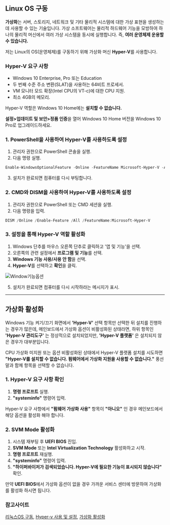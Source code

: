## Linux OS 구동
**가상화**는 서버, 스토리지, 네트워크 및 기타 물리적 시스템에 대한 가상 표현을 생성하는데 사용할 수 있는 기술입니다. 가상 소프트웨어는 물리적 하드웨어 기능을 모방하여 하나의 물리적 머신에서 여러 가상 시스템을 동시에 실행합니다. 즉, **여러 운영체제 운용할 수 있습니다.**

저는 Linux의 OS(운영체제)를 구동하기 위해 가상화 머신 **Hyper-V**를 사용합니다.

### Hyper-V 요구 사항
* Windows 10 Enterprise, Pro 또는 Education
* 두 번째 수준 주소 변환(SLAT)을 사용하는 64비트 프로세서.
* VM 모니터 모드 확장(Intel CPU의 VT-c)에 대한 CPU 지원.
* 최소 4GB의 메모리.

Hyper-V 역할은 Windows 10 Home에는 **설치할 수 없습니다.**

**설정>업데이트 및 보안>정품 인증**을 열어 Windows 10 Home 버전을 Windows 10 Pro로 업그레이드하세요.

### 1. PowerShell을 사용하여 Hyper-V를 사용하도록 설정
1. 관리자 권한으로 PowerShell 콘솔을 실행.
2. 다음 명령 실행.

```powershell
Enable-WindowsOptionalFeature -Online -FeatureName Microsoft-Hyper-V -All
```

3. 설치가 완료되면 컴퓨터를 다시 부팅합니다.

### 2. CMD와 DISM을 사용하여 Hyper-V를 사용하도록 설정
1. 관리자 권한으로 PowerShell 또는 CMD 세션을 실행.
2. 다음 명령을 입력.

```powershell
DISM /Online /Enable-Feature /All /FeatureName:Microsoft-Hyper-V
```

### 3. 설정을 통해 Hyper-V 역할 활성화
1. Windows 단추를 마우스 오른쪽 단추로 클릭하고 '앱 및 기능'을 선택.
2. 오른쪽의 관련 설정에서 **프로그램 및 기능**를 선택.
3. **Windows 기능 사용/사용 안 함**을 선택.
4. **Hyper-V**를 선택하고 **확인**을 클릭.

![Window기능옵션](https://github.com/YouAndMeToo3323/TIL/assets/126636390/2d5968a6-d229-4254-9f60-6bfdaa69b593)

5. 설치가 완료되면 컴퓨터를 다시 시작하라는 메시지가 표시.

***

## 가상화 활성화
Windows 기능 켜기/끄기 화면에서 **'Hyper-V'** 선택 항목만 선택한 뒤 설치를 진행하는 경우가 많은데, 메인보드에서 가상화 옵션이 비활성화된 상태라면, 하위 항목인 **'Hyper-V 관리도구'** 는 정상적으로 설치되었지만, **'Hyper-V 플랫폼'** 은 설치되지 않은 경우가 대부분입니다.

CPU 가상화 미지원 또는 옵션 비활성화된 상태에서 Hyper-V 플랫폼 설치를 시도하면 **"Hyper-V를 설치할 수 없습니다. 펌웨어에서 가상화 지원을 사용할 수 없습니다."** 풍선말과 함께 항목을 선택할 수 없습니다.

### 1. Hyper-V 요구 사항 확인
1. **명령 프로프트** 실행.
2. **"systeminfo"** 명령어 입력.

Hyper-V 요구 사항에서 **"펌웨어 가상화 사용"** 항목이 **"아니오"** 인 경우 메인보드에서  해당 옵션을 활성화 해야 합니다.

### 2. SVM Mode 활성화
1. 시스템 재부팅 후 **UEFI BIOS** 진입.
2. **SVM Mode** 또는 **Intel Virtualization Technology**  활성화하고 시작.
3. **명령 프로프트** 재실행.
4. **"systeminfo"** 명령어 입력.
5. **"하이퍼바이저가 검색되었습니다. Hyper-V에 필요한 기능이 표시되지 않습니다"** 확인.

만약 **UEFI BIOS**에서 가상화 옵션이 없을 경우 가까운 서비스 센터에 방문하여 가상화를 활성화 하시면 됩니다.

### 참고사이트
[리눅스OS 구동](https://lunacellstone.tistory.com/88),
[Hyper-v 사용 및 설정](https://learn.microsoft.com/ko-kr/virtualization/hyper-v-on-windows/quick-start/enable-hyper-v),
[가상화 활성화](https://forbes.tistory.com/995)
